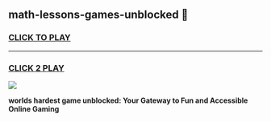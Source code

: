 
## math-lessons-games-unblocked 👋
<h3>
<a href="https://premium.freeplayer.one?title=math-lessons-games-unblocked&ref=14F">CLICK TO PLAY</a></h3>
<hr>

<h3>
<a href="https://premium.freeplayer.one?title=math-lessons-games-unblocked&ref=14F">CLICK 2 PLAY</a>
  
</h3>

<a href="https://premium.freeplayer.one?title=math-lessons-games-unblocked&ref=12F/"><img src="https://clearcache.store/games.png"></a>


**worlds hardest game unblocked: Your Gateway to Fun and Accessible Online Gaming**

